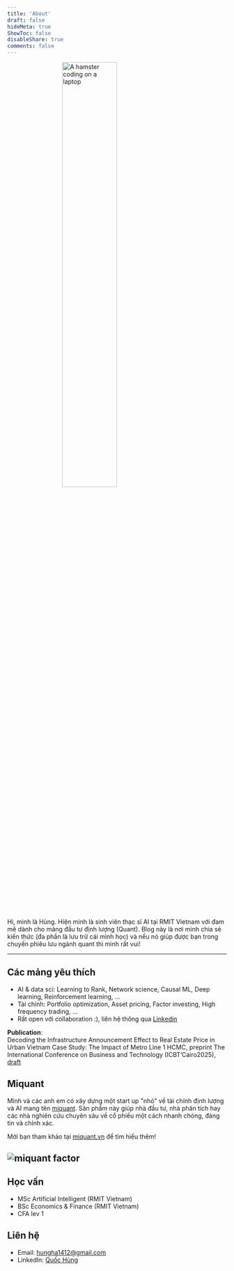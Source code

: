 ```yaml
---
title: 'About'
draft: false
hideMeta: true
ShowToc: false
disableShare: true
comments: false
---
```

<img src="/hamster.png"
     alt="A hamster coding on a laptop"
     width="50%"
     style="display:block; margin:0 auto; height:auto;">

Hi, mình là Hùng. Hiện mình là sinh viên thạc sĩ AI tại RMIT Vietnam với đam mê dành cho mảng đầu tư định lượng (Quant). Blog này là nơi mình chia sẻ kiến thức (đa phần là lưu trữ cái mình học) và nếu nó giúp được bạn trong chuyến phiêu lưu ngành quant thì mình rất vui!

----------

## Các mảng yêu thích

- AI & data sci: Learning to Rank, Network science, Causal ML, Deep learning, Reinforcement learning, …
- Tài chính: Portfolio optimization, Asset pricing, Factor investing, High frequency trading, ...
- Rất open với collaboration :), liên hệ thông qua [Linkedin](https://www.linkedin.com/in/haquochung11/)


**Publication**:\
Decoding the Infrastructure Announcement Effect to Real Estate Price in Urban Vietnam Case Study: The Impact of Metro Line 1 HCMC, preprint The International Conference on Business and Technology (ICBT’Cairo2025), [draft](https://drive.google.com/file/d/1R4bEaI_Yz0ah5vFO80vJTwyDcUaP1UPG/view?usp=share_link)

## Miquant
Mình và các anh em có xây dựng một start up "nhỏ" về tài chính định lượng và AI mang tên [miquant](miquant.vn). Sản phẩm này giúp nhà đầu tư, nhà phân tích hay các nhà nghiên cứu chuyên sâu về cổ phiếu một cách nhanh chóng, đáng tin và chính xác. 

Mời bạn tham khảo tại [miquant.vn](miquant.vn) để tìm hiểu thêm!

![miquant factor](/miquant_factor.png)
----------

## Học vấn
- MSc Artificial Intelligent (RMIT Vietnam)
- BSc Economics & Finance (RMIT Vietnam)
- CFA lev 1

## Liên hệ
- Email: hungha1412@gmail.com
- LinkedIn: [Quốc Hùng](https://www.linkedin.com/in/haquochung11/)